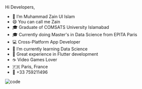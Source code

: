 Hi Developers,

-  👋  I’m Muhammad Zain Ul Islam
-  😄  You can call me Zain
-  🎓  Graduate of COMSATS University Islamabad
-  🎓  Currently doing Master's in Data Science from EPITA Paris
-  💻  Cross-Platform App Developer
-  🌱  I’m currently learning Data Science
-  🔭  Great experience in Flutter development
-  ☕️  Video Games Lover
-  🇫🇷  Paris, France
-  📱  +33 759211496


![code](https://user-images.githubusercontent.com/81904698/129460083-4f7ec47c-5bd7-46c5-9586-27772de7fa55.gif)
